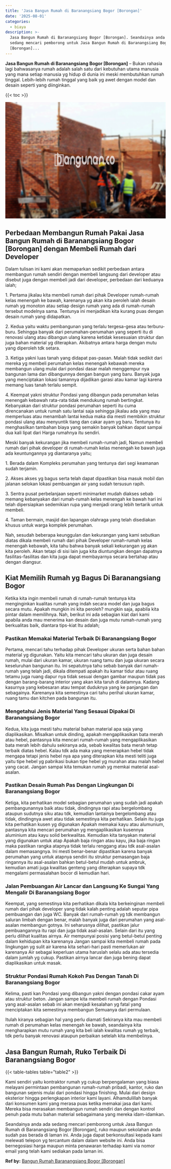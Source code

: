 ```yaml
---
title: 'Jasa Bangun Rumah di Baranangsiang Bogor [Borongan]'
date: '2025-08-01'
categories:
  - biaya
description: >-
  Jasa Bangun Rumah di Baranangsiang Bogor [Borongan]. Seandainya anda ada
  sedang mencari pemborong untuk Jasa Bangun Rumah di Baranangsiang Bogor
  [Borongan]...
---
```


**Jasa Bangun Rumah di Baranangsiang Bogor \[Borongan\]** – Bukan rahasia lagi bahwasanya rumah adalah salah satu dari kebutuhan utama manusia yang mana setiap manusia yg hidup di dunia ini meski membutuhkan rumah tinggal. Lebih-lebih rumah tinggal yang baik yg awet dengan model dan desain seperti yang diinginkan.

{{< toc >}}

![Jasa Bangun Rumah di Baranangsiang Bogor [Borongan]](/images/borong-bangunan-06.png)

## Perbedaan Membangun Rumah Pakai Jasa Bangun Rumah di Baranangsiang Bogor \[Borongan\] dengan Membeli Rumah dari Developer

Dalam tulisan ini kami akan memaparkan sedikit perbedaan antara membangun rumah sendiri dengan membeli langsung dari developer atau disebut juga dengan membeli jadi dari developer, perbedaan dari keduanya ialah;

1\. Pertama jikalau kita membeli rumah dari pihak Developer rumah-rumah kelas menengah ke bawah, karenanya yg akan kita peroleh ialah desain rumah yg monoton atau setiap design rumah yang ada di rumah-rumah tersebut modelnya sama. Tentunya ini menjadikan kita kurang puas dengan desain rumah yang didapatkan.

2\. Kedua yaitu waktu pembangunan yang terlalu tergesa-gesa atau terburu-buru. Sehingga banyak dari perumahan-perumahan yang seperti itu di renovasi ulang atau dibangun ulang karena ketidak kesesuaian struktur dan juga bahan material yg diterapkan. Akibatnya antara harga dengan mutu yang diperoleh tdk setara.

3\. Ketiga yakni luas tanah yang didapat pas-pasan. Malah tidak sedikit dari mereka yg membeli perumahan kelas menengah kebawah mereka membangun ulang mulai dari pondasi dasar malah menggempur nya bangunan lama dan dibangunnya dengan bangun yang baru. Banyak juga yang menciptakan lokasi tamannya dijadikan garasi atau kamar lagi karena memang luas tanah terlalu sempit.

4\. Keempat yakni struktur Pondasi yang dibangun pada perumahan kelas menengah kebawah rata-rata tidak mendukung rumah bertingkat. Kebanyakan dari struktur pondasi perumahan seperti itu cuma direncanakan untuk rumah satu lantai saja sehingga jikalau ada yang mau memperluas atau menambah lantai kedua maka dia mesti membikin struktur pondasi ulang atau menyuntik tiang dan cakar ayam yg baru. Tentunya itu menghasilkan tambahan biaya yang semakin banyak bahkan dapat sampai dua kali lipat dari Harga rumahnya itu sendiri.

Meski banyak kekurangan jika membeli rumah-rumah jadi, Namun membeli rumah dari pihak developer di rumah-rumah kelas menengah ke bawah juga ada keuntungannya yg diantaranya yaitu;

1\. Berada dalam Kompleks perumahan yang tentunya dari segi keamanan sudah terjamin.

2\. Akses akses yg bagus serta telah dapat dipastikan bisa masuk mobil dan jalanan selokan lokasi pembuangan air yang sudah tersusun rapih.

3\. Sentra pusat perbelanjaan seperti minimarket mudah diakses sebab memang kebanyakan dari rumah-rumah kelas menengah ke bawah hari ini telah dipersiapkan sedemikian rupa yang menjadi orang lebih tertarik untuk membeli.

4\. Taman bermain, masjid dan lapangan olahraga yang telah disediakan khusus untuk warga komplek perumahan.

Nah, sesudah beberapa keunggulan dan kekurangan yang kami sebutkan diatas dikala membeli rumah dari pihak Developer rumah-rumah kelas menengah kebawah, kita tahu bahwa banyak sekali kekurangan yg akan kita peroleh. Akan tetapi di sisi lain juga kita diuntungkan dengan dapatnya fasilitas-fasilitas dan kita juga dapat membayarnya secara bertahap atau dengan diangsur.

## Kiat Memilih Rumah yg Bagus Di Baranangsiang Bogor

Ketika kita ingin membeli rumah di rumah-rumah tentunya kita menginginkan kualitas rumah yang indah secara model dan juga bagus secara mutu. Apakah mungkin ini kita peroleh? mungkin saja, apabila kita pintar dalam memilihnya. Nah, berikut ini ada sebagian kiat dari kami apabila anda mau menerima kan desain dan juga mutu rumah-rumah yang berkualitas baik, diantara tips-kiat Itu adalah;

### Pastikan Memakai Material Terbaik Di Baranangsiang Bogor

Pertama, mencari tahu terhadap pihak Developer ukuran serta bahan bahan material yg digunakan. Yaitu kita mencari tahu ukuran dan juga desain rumah, mulai dari ukuran kamar, ukuran ruang tamu dan juga ukuran secara keseluruhan bangunan itu. Ini sepatutnya tahu sebab banyak dari rumah-rumah yang telah jadi, dikala ditempati apakah itu kamar tidur atau ruang tetamu juga ruang dapur nya tidak sesuai dengan gambar maupun tidak pas dengan barang-barang interior yang akan kita taruh di dalamnya. Kadang kasurnya yang kebesaran atau tempat duduknya yang ke panjangan dan sebagainya. Karenanya kita semestinya cari tahu perihal ukuran kamar, ruang tamu dan kitchen pada bangunan itu.

### Mengetahui Jenis Material Yang Sesauai Dipakai Di Baranangsiang Bogor

Kedua, kita juga mesti tahu material bahan material apa saja yang diaplikasikan. Misalkan untuk dinding, apakah mengaplikasikan bata merah atau hebel, pantasnya kita mencari rumah-rumah yang mengaplikasikan bata merah lebih dahulu sekiranya ada, sebab kwalitas bata merah tetap terbaik diatas hebel. Kalau tdk ada maka yang menerapkan hebel tidak mengapa tetapi jenis hebel nya apa yang diterapkan kita mesti teliti juga yaitu tipe hebel yg pabrikasi bukan tipe hebel yg murahan atau malah hebel yang cacat. Jangan sampai kita temukan rumah yg memkai material asal-asalan.

### Pastikan Desain Rumah Pas Dengan Lingkungan Di Baranangsiang Bogor

Ketiga, kita perhatikan model sebagian perumahan yang sudah jadi apakah pembangunannya baik atau tidak, dindingnya rapi atau bergelombang ataupun sudutnya siku atau tdk, kemudian lantainya bergelombang atau tidak, dindingnya awet atau tidak semestinya kita perhatikan. Selain itu juga kita perhatikan kusen yg digunakan Apakah memakai kayu atau alumunium, pantasnya kita mencari perumahan yg mengaplikasikan kusennya aluminium atau kayu solid berkwalitas. Kemudian kita tanyakan material yang digunakan untuk atap Apakah baja ringan atau kayu, jika baja ringan maka pastikan rangka atapnya tidak terlalu renggang atau tdk asal-asalan dalam memasangnya. Ini mesti benar-benar dipastikan karena banyak perumahan yang untuk atapnya sendiri itu struktur pemasangan baja ringannya itu asal-asalan bahkan betul-betul mudah untuk ambruk, kemudian amati juga kwalitas genteng yang diterapkan supaya tdk mengalami permasalahan bocor di kemudian hari.

### Jalan Pembuangan Air Lancar dan Langsung Ke Sungai Yang Mengalir Di Baranangsiang Bogor

Keempat, yang semestinya kita perhatikan dikala kita berkeinginan membeli rumah dari pihak developer yang tidak kalah penting adalah seputar pipa pembuangan dan juga WC. Banyak dari rumah-rumah yg tdk membangun saluran limbah dengan benar, malah banyak juga dari perumahan yang asal-asalan membangun gotnya. Ini seharusnya dilihat, pastikan jalur pembuangannya itu rapi dan juga tidak asal-asalan. Selain dari itu yang perlu dilihat kualitas airnya. Air mempunyai posisi yang betul-betul penting dalam kehidupan kita karenanya Jangan sampai kita membeli rumah pada lingkungan yg sulit air karena kita sehari-hari pasti memerlukan air karenanya Air sebagai keperluan utama haruslah selalu ada atau tersedia dalam jumlah yg cukup. Pastikan airnya lancar dan juga bening dapat diaplikasikan untuk masak.

### Struktur Pondasi Rumah Kokoh Pas Dengan Tanah Di Baranangsiang Bogor

Kelima, pasti kan Pondasi yang dibangun yakni dengan pondasi cakar ayam atau struktur beton. Jangan sampe kita membeli rumah dengan Pondasi yang asal-asalan sebab ini akan menjadi kesalahan yg fatal yang menciptakan kita semestinya membangun Semuanya dari permulaan.

Itulah kiranya sebagian hal yang perlu diamati Sekiranya kita mau membeli rumah di perumahan kelas menengah ke bawah, seandainya kita mengharapkan mutu rumah yang kita beli ialah kwalitas rumah yg terbaik, tdk perlu banyak renovasi ataupun perbaikan setelah kita membelinya.

## Jasa Bangun Rumah, Ruko Terbaik Di Baranangsiang Bogor

{{< table-tables table="table2" >}}

Kami sendiri yaitu kontraktor rumah yg cukup berpengalaman yang biasa melayani permintaan pembangunan rumah-rumah pribadi, kantor, ruko dan bangunan sejenis mulai dari pondasi hingga finishing. Mulai dari design eksterior hingga perlengkapan interior kami layani. Alhamdulillah banyak dari konsumen kami yang merasa puas ketika memakai jasa dari kami. Mereka bisa merasakan membangun rumah sendiri dan dengan kontrol penuh pada mutu bahan material sebagaimana yang mereka idam-idamkan.

Seandainya anda ada sedang mencari pemborong untuk Jasa Bangun Rumah di Baranangsiang Bogor \[Borongan\], ruko maupun sekolahan anda sudah pas berada di laman ini. Anda juga dapat berkonsultasi kepada kami melewati telepon yg tercantum dalam dalam website ini. Anda bisa bernegosiasi harga maupun minta penawaran terhadap kami via nomor email yang telah kami sediakan pada laman ini.

**Ref by:** [Bangun Rumah Baranangsiang Bogor [Borongan]](https://id.wikipedia.org/wiki/Bangun)

